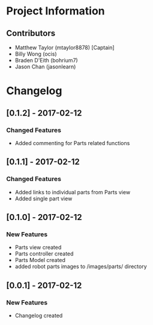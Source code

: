 # Project Information
## Contributors
- Matthew Taylor (mtaylor8878) [Captain]
- Billy Wong     (ocis)
- Braden D'Eith  (bohrium7)
- Jason Chan     (jasonlearn)

# Changelog
## [0.1.2] - 2017-02-12
### Changed Features
- Added commenting for Parts related functions

## [0.1.1] - 2017-02-12
### Changed Features
- Added links to individual parts from Parts view
- Added single part view

## [0.1.0] - 2017-02-12
### New Features
- Parts view created
- Parts controller created
- Parts Model created
- added robot parts images to /images/parts/ directory

## [0.0.1] - 2017-02-12
### New Features
- Changelog created

